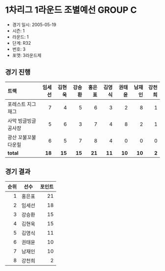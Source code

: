 # 1차리그 1라운드 조별예선 GROUP C

- 경기 일시: 2005-05-19
- 시즌: 1
- 라운드: 1
- 단계: R32
- 번호: 3
- 포맷: 3라운드제





## 경기 진행

| 트랙 | 임세선 | 김현욱 | 강승환 | 홍은표 | 김영식 | 권태윤 | 남재인 | 강천희 |
|:---|---:|---:|---:|---:|---:|---:|---:|---:|
| 포레스트 지그재그 | 7 | 4 | 5 | 6 | 3 | 2 | 8 | 1 |
| 사막 빙글빙글 공사장 | 5 | 6 | 3 | 7 | 4 | 8 | 2 | 1 |
| 광산 꼬불꼬불 다운힐 | 6 | 5 | 7 | 8 | 4 | 0 | 0 | 0 |
| __total__ | __18__ | __15__ | __15__ | __21__ | __11__ | __10__ | __10__ | __2__ |




## 경기 결과

| 순위 | 선수 | 포인트 |
|---:|:---:|---:|
| 1 | 홍은표 | 21 |
| 2 | 임세선 | 18 |
| 3 | 강승환 | 15 |
| 4 | 김현욱 | 15 |
| 5 | 김영식 | 11 |
| 6 | 권태윤 | 10 |
| 7 | 남재인 | 10 |
| 8 | 강천희 | 2 |

